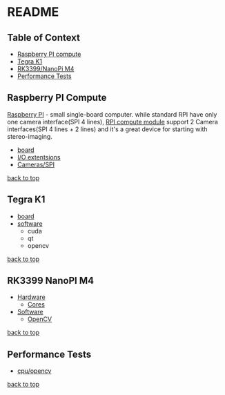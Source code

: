README
========================


## Table of Context <a name="toc"></a>
- [Raspberry PI compute](#rpicompute)
- [Tegra K1](#tegraK1)
- [RK3399/NanoPi M4](#rk3399_npm4)
- [Performance Tests](#perftests)

## Raspberry PI Compute <a name="rpicompute"></a>
[Raspberry PI](https://raspberrypi.org) - small single-board computer. while standard RPI have only one camera interface(SPI 4 lines), [RPI compute module](#rpicompute) support 2 Camera interfaces(SPI 4 lines + 2 lines) and it's a great device for starting with stereo-imaging. 

 - [board](rpicompute.md#board)
 - [I/O extentsions](rpicompute.md#ioextensions)
 - [Cameras/SPI](rpicompute.md#cameraspi)

[back to top](#toc)

## Tegra K1 <a name="tegraK1"></a>

 - [board](tegraK1.md#board)
 - [software](tegraK1.md#software)
 	- cuda
 	- qt
 	- opencv

[back to top](#toc)

## RK3399 NanoPI M4 <a name="rk3399_npm4"></a>

- [Hardware](rk3399_nanopiM4.md#hard)
	- [Cores](rk3399_nanopiM4.md#cores)
- [Software](rk3399_nanopiM4.md#soft)
	- [OpenCV](rk3399_nanopiM4.md#opencv)

[back to top](#toc)

## Performance Tests<a name="perftests"></a>

- [cpu/opencv](pefrtests.md#cpucv)

[back to top](#toc)
